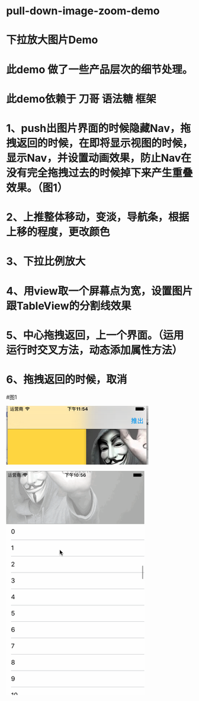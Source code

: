 # pull-down-image-zoom-demo
# 下拉放大图片Demo


# 此demo 做了一些产品层次的细节处理。

# 此demo依赖于 刀哥 语法糖 框架

# 1、push出图片界面的时候隐藏Nav，拖拽返回的时候，在即将显示视图的时候，显示Nav，并设置动画效果，防止Nav在没有完全拖拽过去的时候掉下来产生重叠效果。（图1）
# 2、上推整体移动，变淡，导航条，根据上移的程度，更改颜色
# 3、下拉比例放大
# 4、用view取一个屏幕点为宽，设置图片跟TableView的分割线效果
# 5、中心拖拽返回，上一个界面。（运用运行时交叉方法，动态添加属性方法）
# 6、拖拽返回的时候，取消

#图1

![image](https://github.com/kaqijiang/pull-down-image-zoom-demo/raw/master/image/demo.png)

![image](https://github.com/kaqijiang/pull-down-image-zoom-demo/raw/master/image/demo1.gif)

